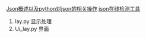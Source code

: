 [Json概述以及python对json的相关操作](http://www.cnblogs.com/coser/archive/2011/12/14/2287739.html)
[json在线检测工具](http://www.bejson.com/)

1. lay.py 显示处理
2. Ui_lay.py 界面